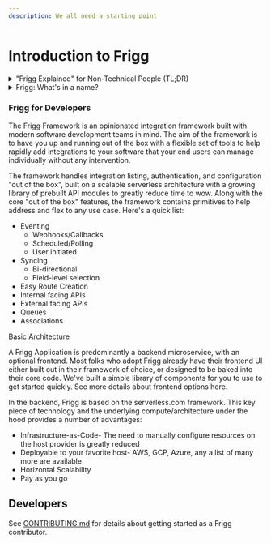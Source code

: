 ```yaml
---
description: We all need a starting point
---
```


# Introduction to Frigg



<details>

<summary>"Frigg Explained" for Non-Technical People (TL;DR)</summary>

The Frigg Integration Framework is a software development tool targeted at SaaS leaders seeking to build tech partnerships with/to other ISVs.

While new integrations unlock fruitful business opportunities, their development is often challenging for the product/engineering team. A robust integration is usually required before two ISVs can co-promote or co-sell (aka forming a "tech partnership.")

But because integration development is a complex, product-driven process performed by engineers and designers, few partnership or sales leaders can get integrations built internally at optimal speed (if at all).

Given these dynamics, partnership/sales leaders often seek out external ways of getting an integration built. That desire often brings them to Frigg, which they then suggest to their colleagues in product & engineering for evaluation.

To help a non-technical audience understand Frigg and its potential, we wrote this [Overview Doc](https://docs.google.com/document/d/e/2PACX-1vRzCTIUhUj5NC5CKIOhn36NGu6TbUPMwMF5-hFLJ2fuhfrCJ2VXnabtxqE429iP1CxPPgPyhzez41jk/pub). It's not "documentation," but it will help you  understand and position Frigg to your product/engineering colleagues.

If you're ready to introduce Frigg to your product/engineering colleagues, this documentation site is the right place to point them. Our [live demo site](https://demo.friggframework.,org) is also instructive to both technical and non-technical audiences as well.

Have questions? Chat with us!

</details>

<details>

<summary>Frigg: What's in a name?</summary>

Frigg Defintion:

* Frigg \*\*\*\*is the Norse goddess of **marriage** and **partnerships**
* Frigg means **“Beloved”** in Old Norse
* She flies the earthly skies as a falcon
* She is known in folklore as the **“weaver of the clouds”**

The Frigg Integration Framework powers integrations between software companies, the majority of which are in the cloud, speeding up time to live on tech partnerships.

</details>

### Frigg for Developers&#x20;

The Frigg Framework is an opinionated integration framework built with modern software development teams in mind. The aim of the framework is to have you up and running out of the box with a flexible set of tools to help rapidly add integrations to your software that your end users can manage individually without any intervention.&#x20;

The framework handles integration listing, authentication, and configuration "out of the box", built on a scalable serverless architecture with a growing library of prebuilt API modules to greatly reduce time to wow. Along with the core "out of the box" features, the framework contains primitives to help address and flex to any use case. Here's a quick list:

* Eventing
  * Webhooks/Callbacks
  * Scheduled/Polling
  * User initiated
* Syncing
  * Bi-directional
  * Field-level selection
* Easy Route Creation
* Internal facing APIs
* External facing APIs
* Queues
* Associations

Basic Architecture

A Frigg Application is predominantly a backend microservice, with an optional frontend. Most folks who adopt Frigg already have their frontend UI either built out in their framework of choice, or designed to be baked into their core code. We've built a simple library of components for you to use to get started quickly. See more details about frontend options here.

In the backend, Frigg is based on the serverless.com framework. This key piece of technology and the underlying compute/architecture under the hood provides a number of advantages:

* Infrastructure-as-Code- The need to manually configure resources on the host provider is greatly reduced
* Deployable to your favorite host- AWS, GCP, Azure, any a list of many more are available
* Horizontal Scalability
* Pay as you go



## Developers

See [CONTRIBUTING.md](getting-started/contributing/) for details about getting started as a Frigg contributor.
